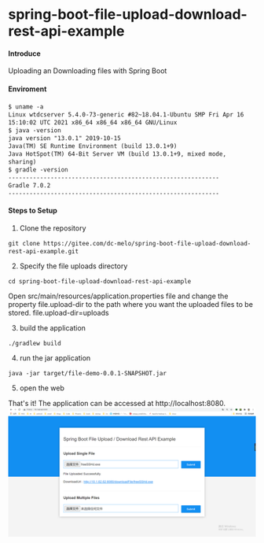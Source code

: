 
# spring-boot-file-upload-download-rest-api-example

#### Introduce
Uploading an Downloading files with Spring Boot

#### Enviroment
```
$ uname -a
Linux wtdcserver 5.4.0-73-generic #82~18.04.1-Ubuntu SMP Fri Apr 16 15:10:02 UTC 2021 x86_64 x86_64 x86_64 GNU/Linux
$ java -version
java version "13.0.1" 2019-10-15
Java(TM) SE Runtime Environment (build 13.0.1+9)
Java HotSpot(TM) 64-Bit Server VM (build 13.0.1+9, mixed mode, sharing)
$ gradle -version
------------------------------------------------------------
Gradle 7.0.2
------------------------------------------------------------
```

#### Steps to Setup
1. Clone the repository
```
git clone https://gitee.com/dc-melo/spring-boot-file-upload-download-rest-api-example.git

```
2. Specify the file uploads directory
```
cd spring-boot-file-upload-download-rest-api-example
```
Open src/main/resources/application.properties file and change the property file.upload-dir to the path where you want the uploaded files to be stored.
file.upload-dir=uploads

3. build the application 
```
./gradlew build
```
4. run the jar application

```
java -jar target/file-demo-0.0.1-SNAPSHOT.jar
```

5. open the web 

That's it! The application can be accessed at http://localhost:8080.
![spring_web](readme_files/spring_web.png)
